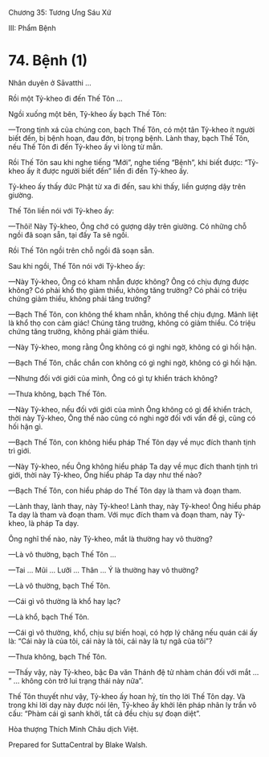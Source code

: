  

Chương 35: Tương Ưng Sáu Xứ

III: Phẩm Bệnh

# 74\. Bệnh (1)

Nhân duyên ở Sāvatthi …

Rồi một Tỷ-kheo đi đến Thế Tôn …

Ngồi xuống một bên, Tỷ-kheo ấy bạch Thế Tôn:

—Trong tịnh xá của chúng con, bạch Thế Tôn, có một tân Tỷ-kheo ít người biết đến, bị bệnh hoạn, đau đớn, bị trọng bệnh. Lành thay, bạch Thế Tôn, nếu Thế Tôn đi đến Tỷ-kheo ấy vì lòng từ mẫn.

Rồi Thế Tôn sau khi nghe tiếng “Mới”, nghe tiếng “Bệnh”, khi biết được: “Tỷ-kheo ấy ít được người biết đến” liền đi đến Tỷ-kheo ấy.

Tỷ-kheo ấy thấy đức Phật từ xa đi đến, sau khi thấy, liền gượng dậy trên giường.

Thế Tôn liền nói với Tỷ-kheo ấy:

—Thôi! Này Tỷ-kheo, Ông chớ có gượng dậy trên giường. Có những chỗ ngồi đã soạn sẵn, tại đấy Ta sẽ ngồi.

Rồi Thế Tôn ngồi trên chỗ ngồi đã soạn sẵn.

Sau khi ngồi, Thế Tôn nói với Tỷ-kheo ấy:

—Này Tỷ-kheo, Ông có kham nhẫn được không? Ông có chịu đựng được không? Có phải khổ thọ giảm thiểu, không tăng trưởng? Có phải có triệu chứng giảm thiểu, không phải tăng trưởng?

—Bạch Thế Tôn, con không thể kham nhẫn, không thể chịu đựng. Mãnh liệt là khổ thọ con cảm giác! Chúng tăng trưởng, không có giảm thiểu. Có triệu chứng tăng trưởng, không phải giảm thiểu.

—Này Tỷ-kheo, mong rằng Ông không có gì nghi ngờ, không có gì hối hận.

—Bạch Thế Tôn, chắc chắn con không có gì nghi ngờ, không có gì hối hận.

—Nhưng đối với giới của mình, Ông có gì tự khiển trách không?

—Thưa không, bạch Thế Tôn.

—Này Tỷ-kheo, nếu đối với giới của mình Ông không có gì để khiển trách, thời này Tỷ-kheo, Ông thế nào cũng có nghi ngờ đối với vấn đề gì, cũng có hối hận gì.

—Bạch Thế Tôn, con không hiểu pháp Thế Tôn dạy về mục đích thanh tịnh trì giới.

—Này Tỷ-kheo, nếu Ông không hiểu pháp Ta dạy về mục đích thanh tịnh trì giới, thời này Tỷ-kheo, Ông hiểu pháp Ta dạy như thế nào?

—Bạch Thế Tôn, con hiểu pháp do Thế Tôn dạy là tham và đoạn tham.

—Lành thay, lành thay, này Tỷ-kheo! Lành thay, này Tỷ-kheo! Ông hiểu pháp Ta dạy là tham và đoạn tham. Với mục đích tham và đoạn tham, này Tỷ-kheo, là pháp Ta dạy.

Ông nghĩ thế nào, này Tỷ-kheo, mắt là thường hay vô thường?

—Là vô thường, bạch Thế Tôn …

—Tai … Mũi … Lưỡi … Thân … Ý là thường hay vô thường?

—Là vô thường, bạch Thế Tôn.

—Cái gì vô thường là khổ hay lạc?

—Là khổ, bạch Thế Tôn.

—Cái gì vô thường, khổ, chịu sự biến hoại, có hợp lý chăng nếu quán cái ấy là: “Cái này là của tôi, cái này là tôi, cái này là tự ngã của tôi”?

—Thưa không, bạch Thế Tôn.

—Thấy vậy, này Tỷ-kheo, bậc Ða văn Thánh đệ tử nhàm chán đối với mắt … ” … không còn trở lui trạng thái này nữa”.

Thế Tôn thuyết như vậy, Tỷ-kheo ấy hoan hỷ, tín thọ lời Thế Tôn dạy. Và trong khi lời dạy này được nói lên, Tỷ-kheo ấy khởi lên pháp nhãn ly trần vô cấu: “Phàm cái gì sanh khởi, tất cả đều chịu sự đoạn diệt”.

Hòa thượng Thích Minh Châu dịch Việt.

Prepared for SuttaCentral by Blake Walsh.